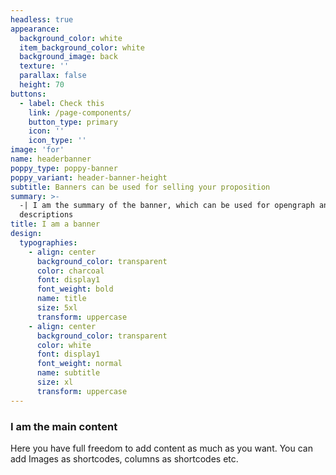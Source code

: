 ```yaml
---
headless: true
appearance:
  background_color: white
  item_background_color: white
  background_image: back
  texture: ''
  parallax: false
  height: 70
buttons:
  - label: Check this
    link: /page-components/
    button_type: primary
    icon: ''
    icon_type: ''
image: 'for'
name: headerbanner
poppy_type: poppy-banner
poppy_variant: header-banner-height
subtitle: Banners can be used for selling your proposition
summary: >-
  -| I am the summary of the banner, which can be used for opengraph and SEO
  descriptions
title: I am a banner
design:
  typographies:
    - align: center
      background_color: transparent
      color: charcoal
      font: display1
      font_weight: bold
      name: title
      size: 5xl
      transform: uppercase
    - align: center
      background_color: transparent
      color: white
      font: display1
      font_weight: normal
      name: subtitle
      size: xl
      transform: uppercase
---
```


### I am the main content
Here you have full freedom to add content as much as you want.
You can add  Images as shortcodes, columns as shortcodes etc.
